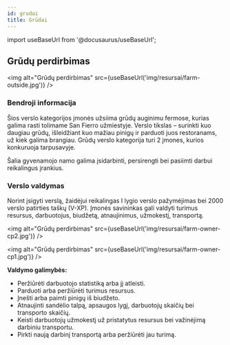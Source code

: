 ```yaml
---
id: grudai
title: Grūdai
---
```


import useBaseUrl from '@docusaurus/useBaseUrl';

## Grūdų perdirbimas

<img alt="Grūdų perdirbimas" src={useBaseUrl('img/resursai/farm-outside.jpg')} />

### Bendroji informacija

Šios verslo kategorijos įmonės užsiima grūdų auginimu fermose, kurias galima rasti tolimame San Fierro užmiestyje. Verslo tikslas – surinkti kuo daugiau grūdų, išleidžiant kuo mažiau pinigų ir parduoti juos restoranams, už kiek galima brangiau. Grūdų verslo kategorija turi 2 įmones, kurios konkuruoja tarpusavyje.

Šalia gyvenamojo namo galima įsidarbinti, persirengti bei pasiimti darbui reikalingus įrankius.

### Verslo valdymas

Norint įsigyti verslą, žaidėjui reikalingas I lygio verslo pažymėjimas bei 2000 verslo patirties taškų (V-XP). Įmonės savininkas gali valdyti turimus resursus, darbuotojus, biudžetą, atnaujinimus, užmokestį, transportą.

<img alt="Grūdų perdirbimas" src={useBaseUrl('img/resursai/farm-owner-cp2.jpg')} />

<img alt="Grūdų perdirbimas" src={useBaseUrl('img/resursai/farm-owner-cp1.jpg')} />

**Valdymo galimybės:**
* Peržiūrėti darbuotojo statistiką arba jį atleisti.
* Parduoti arba peržiūrėti turimus resursus.
* Įnešti arba paimti pinigų iš biudžeto.
* Atnaujinti sandėlio talpą, apsaugos lygį, darbuotojų skaičių bei transporto skaičių.
* Keisti darbuotojų užmokestį už pristatytus resursus bei važinėjimą darbiniu transportu.
* Pirkti naują darbinį transportą arba peržiūrėti jau turimą.
